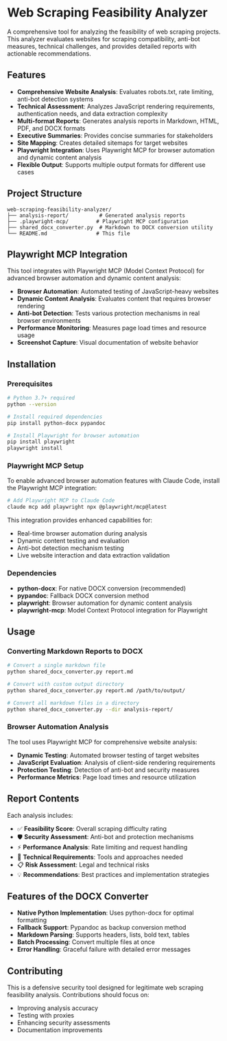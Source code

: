 # Web Scraping Feasibility Analyzer

A comprehensive tool for analyzing the feasibility of web scraping projects. This analyzer evaluates websites for scraping compatibility, anti-bot measures, technical challenges, and provides detailed reports with actionable recommendations.

## Features

- **Comprehensive Website Analysis**: Evaluates robots.txt, rate limiting, anti-bot detection systems
- **Technical Assessment**: Analyzes JavaScript rendering requirements, authentication needs, and data extraction complexity
- **Multi-format Reports**: Generates analysis reports in Markdown, HTML, PDF, and DOCX formats
- **Executive Summaries**: Provides concise summaries for stakeholders
- **Site Mapping**: Creates detailed sitemaps for target websites
- **Playwright Integration**: Uses Playwright MCP for browser automation and dynamic content analysis
- **Flexible Output**: Supports multiple output formats for different use cases

## Project Structure

```
web-scraping-feasibility-analyzer/
├── analysis-report/          # Generated analysis reports
├── .playwright-mcp/         # Playwright MCP configuration
├── shared_docx_converter.py  # Markdown to DOCX conversion utility
└── README.md                # This file
```

## Playwright MCP Integration

This tool integrates with Playwright MCP (Model Context Protocol) for advanced browser automation and dynamic content analysis:

- **Browser Automation**: Automated testing of JavaScript-heavy websites
- **Dynamic Content Analysis**: Evaluates content that requires browser rendering
- **Anti-bot Detection**: Tests various protection mechanisms in real browser environments
- **Performance Monitoring**: Measures page load times and resource usage
- **Screenshot Capture**: Visual documentation of website behavior

## Installation

### Prerequisites

```bash
# Python 3.7+ required
python --version

# Install required dependencies
pip install python-docx pypandoc

# Install Playwright for browser automation
pip install playwright
playwright install
```

### Playwright MCP Setup

To enable advanced browser automation features with Claude Code, install the Playwright MCP integration:

```bash
# Add Playwright MCP to Claude Code
claude mcp add playwright npx @playwright/mcp@latest
```

This integration provides enhanced capabilities for:
- Real-time browser automation during analysis
- Dynamic content testing and evaluation
- Anti-bot detection mechanism testing
- Live website interaction and data extraction validation

### Dependencies

- **python-docx**: For native DOCX conversion (recommended)
- **pypandoc**: Fallback DOCX conversion method
- **playwright**: Browser automation for dynamic content analysis
- **playwright-mcp**: Model Context Protocol integration for Playwright

## Usage

### Converting Markdown Reports to DOCX

```bash
# Convert a single markdown file
python shared_docx_converter.py report.md

# Convert with custom output directory
python shared_docx_converter.py report.md /path/to/output/

# Convert all markdown files in a directory
python shared_docx_converter.py --dir analysis-report/
```

### Browser Automation Analysis

The tool uses Playwright MCP for comprehensive website analysis:

- **Dynamic Testing**: Automated browser testing of target websites
- **JavaScript Evaluation**: Analysis of client-side rendering requirements
- **Protection Testing**: Detection of anti-bot and security measures
- **Performance Metrics**: Page load times and resource utilization

## Report Contents

Each analysis includes:

- ✅ **Feasibility Score**: Overall scraping difficulty rating
- 🛡️ **Security Assessment**: Anti-bot and protection mechanisms
- ⚡ **Performance Analysis**: Rate limiting and request handling
- 🔧 **Technical Requirements**: Tools and approaches needed
- 📋 **Risk Assessment**: Legal and technical risks
- 💡 **Recommendations**: Best practices and implementation strategies

## Features of the DOCX Converter

- **Native Python Implementation**: Uses python-docx for optimal formatting
- **Fallback Support**: Pypandoc as backup conversion method
- **Markdown Parsing**: Supports headers, lists, bold text, tables
- **Batch Processing**: Convert multiple files at once
- **Error Handling**: Graceful failure with detailed error messages

## Contributing

This is a defensive security tool designed for legitimate web scraping feasibility analysis. Contributions should focus on:

- Improving analysis accuracy
- Testing with proxies 
- Enhancing security assessments
- Documentation improvements

